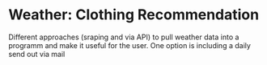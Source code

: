 # Weather: Clothing Recommendation
Different approaches (sraping and via API) to pull weather data into a programm and make it useful for the user. 
One option is including a daily send out via mail
